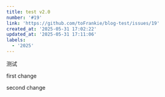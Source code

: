```yaml
---
title: test v2.0
number: '#19'
link: 'https://github.com/toFrankie/blog-test/issues/19'
created_at: '2025-05-31 17:02:22'
updated_at: '2025-05-31 17:11:06'
labels:
  - '2025'
---
```

测试

first change

second change
